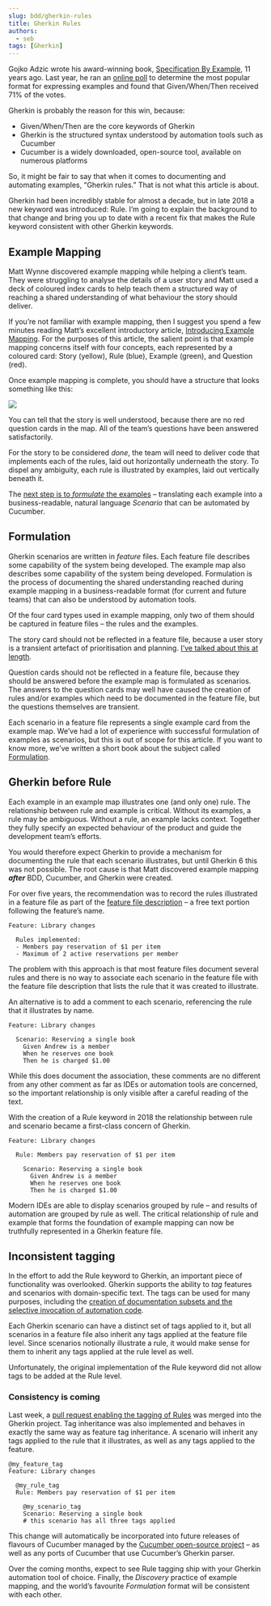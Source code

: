 ```yaml
---
slug: bdd/gherkin-rules
title: Gherkin Rules
authors:
  - seb
tags: [Gherkin]
---
```


Gojko Adzic wrote his award-winning book, [Specification By Example](https://www.amazon.co.uk/Specification-Example-Successful-Deliver-Software/dp/1617290084), 11 years ago. Last year, he ran an [online poll](https://gojko.net/2020/03/17/sbe-10-years.html) to determine the most popular format for expressing examples and found that Given/When/Then received 71% of the votes.

Gherkin is probably the reason for this win, because:

-   Given/When/Then are the core keywords of Gherkin
-   Gherkin is the structured syntax understood by automation tools such as Cucumber
-   Cucumber is a widely downloaded, open-source tool, available on numerous platforms

So, it might be fair to say that when it comes to documenting and automating examples, “Gherkin rules.” That is not what this article is about.

<!-- truncate -->

Gherkin had been incredibly stable for almost a decade, but in late 2018 a new keyword was introduced: Rule. I’m going to explain the background to that change and bring you up to date with a recent fix that makes the Rule keyword consistent with other Gherkin keywords.

## Example Mapping

Matt Wynne discovered example mapping while helping a client’s team. They were struggling to analyse the details of a user story and Matt used a deck of coloured index cards to help teach them a structured way of reaching a shared understanding of what behaviour the story should deliver.

If you’re not familiar with example mapping, then I suggest you spend a few minutes reading Matt’s excellent introductory article, [Introducing Example Mapping](/blog/bdd/example-mapping-introduction/). For the purposes of this article, the salient point is that example mapping concerns itself with four concepts, each represented by a coloured card: Story (yellow), Rule (blue), Example (green), and Question (red).

Once example mapping is complete, you should have a structure that looks something like this:

![](/img/blog/seb-rose-gherkin-rules-examples-mapped.png)

You can tell that the story is well understood, because there are no red question cards in the map. All of the team’s questions have been answered satisfactorily.

For the story to be considered _done_, the team will need to deliver code that implements each of the rules, laid out horizontally underneath the story. To dispel any ambiguity, each rule is illustrated by examples, laid out vertically beneath it.

The [next step is to _formulate_ the examples](https://www.linkedin.com/pulse/bdd-tasks-activities-seb-rose/) – translating each example into a business-readable, natural language _Scenario_ that can be automated by Cucumber.

## Formulation

Gherkin scenarios are written in _feature_ files. Each feature file describes some capability of the system being developed. The example map also describes some capability of the system being developed. Formulation is the process of documenting the shared understanding reached during example mapping in a business-readable format (for current and future teams) that can also be understood by automation tools.

Of the four card types used in example mapping, only two of them should be captured in feature files – the rules and the examples.

The story card should not be reflected in a feature file, because a user story is a transient artefact of prioritisation and planning. [I’ve talked about this at length](/blog/bdd/user-stories-are-not-the-same-as-features/).

Question cards should not be reflected in a feature file, because they should be answered before the example map is formulated as scenarios. The answers to the question cards may well have caused the creation of rules and/or examples which need to be documented in the feature file, but the questions themselves are transient.

Each scenario in a feature file represents a single example card from the example map. We’ve had a lot of experience with successful formulation of examples as scenarios, but this is out of scope for this article. If you want to know more, we’ve written a short book about the subject called [Formulation](http://bddbooks.com/).

## Gherkin before Rule

Each example in an example map illustrates one (and only one) rule. The relationship between rule and example is critical. Without its examples, a rule may be ambiguous. Without a rule, an example lacks context. Together they fully specify an expected behaviour of the product and guide the development team’s efforts.

You would therefore expect Gherkin to provide a mechanism for documenting the rule that each scenario illustrates, but until Gherkin 6 this was not possible. The root cause is that Matt discovered example mapping **_after_** BDD, Cucumber, and Gherkin were created.

For over five years, the recommendation was to record the rules illustrated in a feature file as part of the [feature file description](/docs/gherkin/reference/#feature) – a free text portion following the feature’s name.

```gherkin
Feature: Library changes

  Rules implemented:
  - Members pay reservation of $1 per item
  - Maximum of 2 active reservations per member
```

The problem with this approach is that most feature files document several rules and there is no way to associate each scenario in the feature file with the feature file description that lists the rule that it was created to illustrate.

An alternative is to add a comment to each scenario, referencing the rule that it illustrates by name.

```gherkin
Feature: Library changes

  Scenario: Reserving a single book
    Given Andrew is a member
    When he reserves one book
    Then he is charged $1.00
```

While this does document the association, these comments are no different from any other comment as far as IDEs or automation tools are concerned, so the important relationship is only visible after a careful reading of the text.

With the creation of a Rule keyword in 2018 the relationship between rule and scenario became a first-class concern of Gherkin.

```gherkin
Feature: Library changes

  Rule: Members pay reservation of $1 per item
  
    Scenario: Reserving a single book
      Given Andrew is a member
      When he reserves one book
      Then he is charged $1.00
```

Modern IDEs are able to display scenarios grouped by rule – and results of automation are grouped by rule as well. The critical relationship of rule and example that forms the foundation of example mapping can now be truthfully represented in a Gherkin feature file.

## Inconsistent tagging

In the effort to add the Rule keyword to Gherkin, an important piece of functionality was overlooked. Gherkin supports the ability to _tag_ features and scenarios with domain-specific text. The tags can be used for many purposes, including the [creation of documentation subsets and the selective invocation of automation code](/docs/cucumber/api/#tags).

Each Gherkin scenario can have a distinct set of tags applied to it, but all scenarios in a feature file also inherit any tags applied at the feature file level. Since scenarios notionally illustrate a rule, it would make sense for them to inherit any tags applied at the rule level as well.

Unfortunately, the original implementation of the Rule keyword did not allow tags to be added at the Rule level.

### Consistency is coming

Last week, a [pull request enabling the tagging of Rules](https://github.com/cucumber/cucumber/pull/1356) was merged into the Gherkin project. Tag inheritance was also implemented and behaves in exactly the same way as feature tag inheritance. A scenario will inherit any tags applied to the rule that it illustrates, as well as any tags applied to the feature.

```gherkin
@my_feature_tag
Feature: Library changes

  @my_rule_tag
  Rule: Members pay reservation of $1 per item
  
    @my_scenario_tag
    Scenario: Reserving a single book
    # this scenario has all three tags applied 
```

This change will automatically be incorporated into future releases of flavours of Cucumber managed by the [Cucumber open-source project](https://github.com/cucumber) – as well as any ports of Cucumber that use Cucumber’s Gherkin parser.

Over the coming months, expect to see Rule tagging ship with your Gherkin automation tool of choice. Finally, the _Discovery_ practice of example mapping, and the world’s favourite _Formulation_ format will be consistent with each other.

